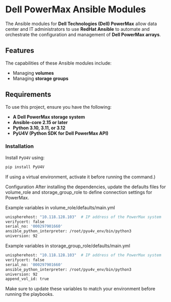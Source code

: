 # Dell PowerMax Ansible Modules  

The Ansible modules for **Dell Technologies (Dell) PowerMax** allow data center and IT administrators to use **RedHat Ansible** to automate and orchestrate the configuration and management of **Dell PowerMax arrays**.  

## Features  
The capabilities of these Ansible modules include:  
- Managing **volumes**  
- Managing **storage groups**  

## Requirements  

To use this project, ensure you have the following:  

- **A Dell PowerMax storage system**  
- **Ansible-core 2.15 or later**  
- **Python 3.10, 3.11, or 3.12**  
- **PyU4V (Python SDK for Dell PowerMax API)**  

### Installation  

Install `PyU4V` using:  

```bash
pip install PyU4V
```
If using a virtual environment, activate it before running the command.)

Configuration
After installing the dependencies, update the defaults files for volume_role and storage_group_role to define connection settings for PowerMax.

Example variables in volume_role/defaults/main.yml

``` bash 
unispherehost: "10.118.128.103"  # IP address of the PowerMax system
verifycert: false
serial_no: '000297901660'
ansible_python_interpreter: /root/pyu4v_env/bin/python3
universion: 92
```

Example variables in storage_group_role/defaults/main.yml
```bash
unispherehost: "10.118.128.103"  # IP address of the PowerMax system
verifycert: false
serial_no: '000297901660'
ansible_python_interpreter: /root/pyu4v_env/bin/python3
universion: 92
append_vol_id: true
```


Make sure to update these variables to match your environment before running the playbooks.

